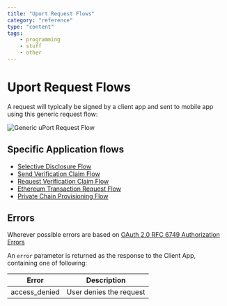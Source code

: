 ```yaml
---
title: "Uport Request Flows"
category: "reference"
type: "content"
tags:
    - programming
    - stuff
    - other
---
```


# Uport Request Flows

A request will typically be signed by a client app and sent to mobile app using this generic request flow:

![Generic uPort Request Flow](generic.png)

## Specific Application flows

- [Selective Disclosure Flow](selectivedisclosure.md)
- [Send Verification Claim Flow](verification.md)
- [Request Verification Claim Flow](verificationreq.md)
- [Ethereum Transaction Request Flow](tx.md)
- [Private Chain Provisioning Flow](privatechain.md)

## Errors

Wherever possible errors are based on [OAuth 2.0 RFC 6749 Authorization Errors](https://tools.ietf.org/html/rfc6749#section-4.1.2.1)

An `error` parameter is returned as the response to the Client App, containing one of following:

Error         | Description
------------- | -----------
access_denied | User denies the request
